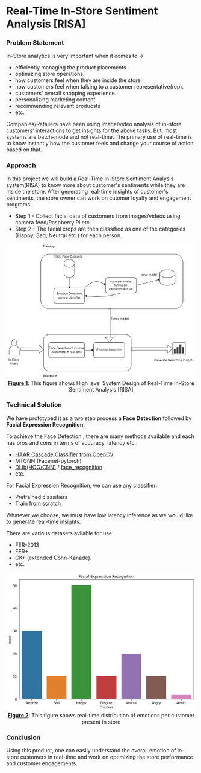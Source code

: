 
# Real-Time In-Store Sentiment Analysis [RISA]

### Problem Statement
In-Store analytics is very important when it comes to ->
- efficiently managing the product placements.
- optimizing store operations.
- how customers feel when they are inside the store.
- how customers feel when talking to a customer representative(rep).
- customers' overall shopping experience.
- personalizing marketing content 
- recommending relevant producsts
- etc.

Companies/Retailers have been using image/video analysis of in-store customers' interactions to get insights for the above tasks. But, most systems are batch-mode and not real-time. The primary use of real-time is to know instantly how the customer feels and change your course of action based on that. 

### Approach
In this project we will build a Real-Time In-Store Sentiment Analysis system(RISA) to know more about customer's sentiments while they are inside the store. After generating real-time insights of customer's sentiments, the store owner can work on cutomer loyalty and engagement programs. 

- Step 1 - Collect facial data of customers from images/videos using camera feed/Raspberry Pi etc.
- Step 2 - The facial crops are then classified as one of the categories (Happy, Sad, Neutral etc.) for each person.

<img src="RISA-diag.png" style="width:600px;height:600;">
<caption><center> </center></caption>
<caption><center> <u><b>Figure 1</u></b>: This figure shows High level System Design of Real-Time In-Store Sentiment Analysis [RISA]<br> </center></caption>



### Technical Solution
We have prototyped it as a two step process a **Face Detection** followed by **Facial Expression Recognition**. 

To achieve the Face Detection , there are many methods available and each has pros and cons in terms of accuracy, latency etc.:
- [HAAR Cascade Classifier from OpenCV](https://docs.opencv.org/3.4/db/d28/tutorial_cascade_classifier.html)
- MTCNN (Facenet-pytorch)
- [DLib(HOG/CNN)](http://dlib.net/) / [face_recognition](https://github.com/ageitgey/face_recognition)
- etc.

For Facial Expression Recognition, we can use any classifier:
- Pretrained classifiers
- Train from scratch


Whatever we choose, we must have low latency inference as we would like to generate real-time insights. 


There are various datasets avilable for use:
- FER-2013
- FER+ 
- CK+ (extended Cohn-Kanade).
- etc.

<img src="all-emotions.png" style="width:600px;height:600;">
<caption><center> </center></caption>
<caption><center> <u><b>Figure 2</u></b>: This figure shows real-time distribution of emotions per customer present in store<br> </center></caption>


### Conclusion

Using this product, one can easily understand the overall emotion of in-store customers in real-time and work on optimizing the store performance and customer engagements.

